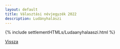 ```yaml
---
layout: default
title: Választási névjegyzék 2022
description: Ludányhalászi
---
```


{% include settlementHTMLs/Ludaanyhalaaszi.html %}

[Vissza](./)